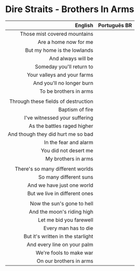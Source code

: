 # Dire Straits - Brothers In Arms

| English | Português BR |
|------:|:--------------------|
| Those mist covered mountains |
| Are a home now for me |
| But my home is the lowlands |
| And always will be |
| Someday you'll return to |
| Your valleys and your farms |
| And you'll no longer burn |
| To be brothers in arms |
|  |
| Through these fields of destruction |
| Baptism of fire |
| I've witnessed your suffering |
| As the battles raged higher |
| And though they did hurt me so bad |
| In the fear and alarm |
| You did not desert me |
| My brothers in arms |
|  |
| There's so many different worlds |
| So many different suns |
| And we have just one world |
| But we live in different ones |
|  |
| Now the sun's gone to hell |
| And the moon's riding high |
| Let me bid you farewell |
| Every man has to die |
| But it's written in the starlight |
| And every line on your palm |
| We're fools to make war |
| On our brothers in arms |